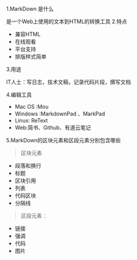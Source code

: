 1.MarkDown 是什么

是一个Web上使用的文本到HTML的转换工具
2.特点

+ 兼容HTML 
+ 在线观看 
+ 平台支持 
+ 排版样式简单

3.用途

IT人士：写日志，技术文稿，记录代码片段，撰写文档

4.编辑工具
+ Mac OS :Mou
+ Windows :MarkdownPad 、MarkPad
+ Linux: ReText
+ Web:简书、Github、有道云笔记

5.MarkDown的区块元素和区段元素分别包含哪些

> 区块元素
+ 段落和换行
+ 标题
+ 区块引用
+  列表
+ 代码区块
+ 分隔线

> 区段元素：
+ 链接
+ 强调
+ 代码
+ 图片

